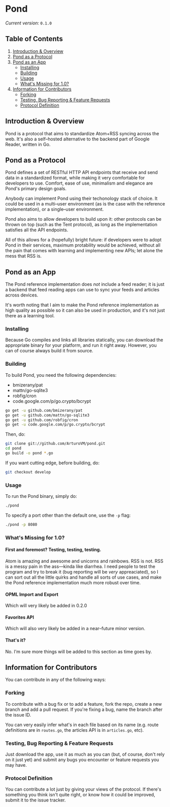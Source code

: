 # Pond

_Current version:_ `0.1.0`

## Table of Contents

1. [Introduction & Overview](#introduction--overview)
2. [Pond as a Protocol](#pond-as-a-protocol)
3. [Pond as an App](#pond-as-an-app)
   * [Installing](#installing)
   * [Building](#building)
   * [Usage](#usage)
   * [What's Missing for 1.0?](#whats-missing-for-10)
4. [Information for Contributors](#information-for-contributors)
   * [Forking](#forking)
   * [Testing, Bug Reporting & Feature Requests](#testing-bug-reporting--feature-requests)
   * [Protocol Definition](#protocol-definition)


## Introduction & Overview

Pond is a protocol that aims to standardize Atom+RSS syncing across the web. It's also a self–hosted alternative to the backend part of Google Reader, written in Go.

## Pond as a Protocol

Pond defines a set of RESTful HTTP API endpoints that receive and send data in a standardized format, while making it very comfortable for developers to use. Comfort, ease of use, minimalism and elegance are Pond's primary design goals.

Anybody can implement Pond using their techonology stack of choice. It could be used in a multi–user environment (as is the case with the reference implementation), or a single–user environment.

Pond also aims to allow developers to build upon it: other protocols can be thrown on top (such as the Tent protocol), as long as the implementation satisfies all the API endpoints.

All of this allows for a (hopefully) bright future: if developers were to adopt Pond in their services, maximum protability would be achieved, without all the pain that comes with learning and implementing new APIs; let alone the mess that RSS is.

## Pond as an App

The Pond reference implementation does _not_ include a feed reader; it is just a backend that feed reading apps can use to sync your feeds and articles across devices. 

It's worth noting that I aim to make the Pond reference implementation as high quality as possible so it can also be used in production, and it's not just there as a learning tool.

### Installing

Because Go compiles and links all libraries statically, you can download the appropriate binary for your platform, and run it right away. However, you can of course always build it from source.

### Building

To build Pond, you need the following dependencies:

* bmizerany/pat
* mattn/go-sqlite3
* robfig/cron
* code.google.com/p/go.crypto/bcrypt

```bash
go get -u github.com/bmizerany/pat
go get -u github.com/mattn/go-sqlite3
go get -u github.com/robfig/cron
go get -u code.google.com/p/go.crypto/bcrypt
```

Then, do:

```bash
git clone git://github.com/ArturoVM/pond.git
cd pond
go build -o pond *.go
```

If you want cutting edge, before building, do:

```bash
git checkout develop
```

### Usage

To run the Pond binary, simply do:

```bash
./pond
```

To specify a port other than the default one, use the `-p` flag:

```bash
./pond -p 8080
```

### What's Missing for 1.0?

#### First and foremost? Testing, testing, testing.

Atom is amazing and awesome and unicorns and rainbows. RSS is not. RSS is a messy pain in the ass—kinda like diarrhea. I need people to test the program and try to break it (bug reporting will be _very_ appreaciated), so I can sort out all the little quirks and handle all sorts of use cases, and make the Pond reference implementation much more robust over time.

#### OPML Import and Export

Which will very likely be added in 0.2.0

#### Favorites API

Which will also very likely be added in a near–future minor version.

#### That's it?

No. I'm sure more things will be added to this section as time goes by.

## Information for Contributors

You can contribute in any of the following ways:

### Forking

To contribute with a bug fix or to add a feature, fork the repo, create a new branch and add a pull request. If you're fixing a bug, name the branch after the issue ID.

You can very easily infer what's in each file based on its name (e.g. route definitions are in `routes.go`, the articles API is in `articles.go`, etc).

### Testing, Bug Reporting & Feature Requests

Just download the app, use it as much as you can (but, of course, don't rely on it just yet) and submit any bugs you encounter or feature requests you may have.

### Protocol Definition

You can contribute a lot just by giving your views of the protocol. If there's something you think isn't quite right, or know how it could be improved, submit it to the issue tracker.
